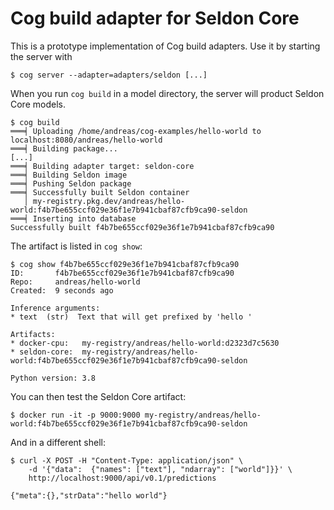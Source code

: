 # Cog build adapter for Seldon Core

This is a prototype implementation of Cog build adapters. Use it by starting the server with

```
$ cog server --adapter=adapters/seldon [...]
```

When you run `cog build` in a model directory, the server will product Seldon Core models.

```
$ cog build
═══╡ Uploading /home/andreas/cog-examples/hello-world to localhost:8080/andreas/hello-world
═══╡ Building package...
[...]
═══╡ Building adapter target: seldon-core
═══╡ Building Seldon image
═══╡ Pushing Seldon package
═══╡ Successfully built Seldon container
   │ my-registry.pkg.dev/andreas/hello-world:f4b7be655ccf029e36f1e7b941cbaf87cfb9ca90-seldon
═══╡ Inserting into database
Successfully built f4b7be655ccf029e36f1e7b941cbaf87cfb9ca90
```

The artifact is listed in `cog show`:

```
$ cog show f4b7be655ccf029e36f1e7b941cbaf87cfb9ca90
ID:       f4b7be655ccf029e36f1e7b941cbaf87cfb9ca90
Repo:     andreas/hello-world
Created:  9 seconds ago

Inference arguments:
* text  (str)  Text that will get prefixed by 'hello '

Artifacts:
* docker-cpu:   my-registry/andreas/hello-world:d2323d7c5630
* seldon-core:  my-registry/andreas/hello-world:f4b7be655ccf029e36f1e7b941cbaf87cfb9ca90-seldon

Python version: 3.8
```

You can then test the Seldon Core artifact:

```
$ docker run -it -p 9000:9000 my-registry/andreas/hello-world:f4b7be655ccf029e36f1e7b941cbaf87cfb9ca90-seldon
```

And in a different shell:

```
$ curl -X POST -H "Content-Type: application/json" \
    -d '{"data":  {"names": ["text"], "ndarray": ["world"]}}' \
    http://localhost:9000/api/v0.1/predictions

{"meta":{},"strData":"hello world"}
```

